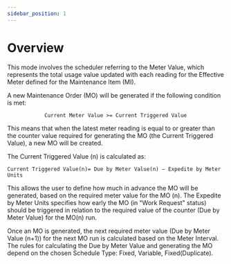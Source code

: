 ```yaml
---
sidebar_position: 1
---
```


# Overview

This mode involves the scheduler referring to the Meter Value, which represents the total usage value updated with each reading for the Effective Meter defined for the Maintenance Item (MI).

A new Maintenance Order (MO) will be generated if the following condition is met:

```text
            Current Meter Value >= Current Triggered Value
```

This means that when the latest meter reading is equal to or greater than the counter value required for generating the MO (the Current Triggered Value), a new MO will be created.

The Current Triggered Value (n) is calculated as:

```text
Current Triggered Value(n)= Due by Meter Value(n) – Expedite by Meter Units
```

This allows the user to define how much in advance the MO will be generated, based on the required meter value for the MO (n). The Expedite by Meter Units specifies how early the MO (in "Work Request" status) should be triggered in relation to the required value of the counter (Due by Meter Value) for the MO(n) run.

Once an MO is generated, the next required meter value (Due by Meter Value (n+1)) for the next MO run is calculated based on the Meter Interval. The rules for calculating the Due by Meter Value and generating the MO depend on the chosen Schedule Type: Fixed, Variable, Fixed(Duplicate).
